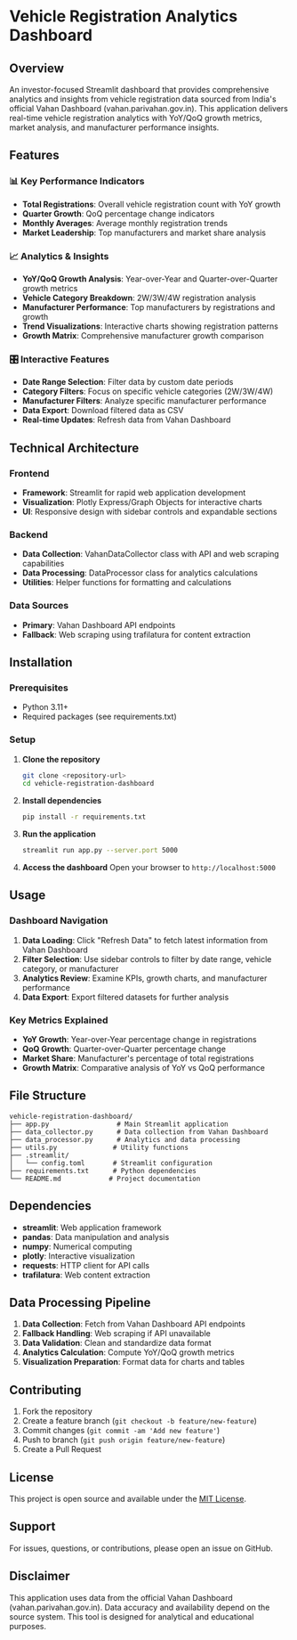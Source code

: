 # Vehicle Registration Analytics Dashboard

## Overview

An investor-focused Streamlit dashboard that provides comprehensive analytics and insights from vehicle registration data sourced from India's official Vahan Dashboard (vahan.parivahan.gov.in). This application delivers real-time vehicle registration analytics with YoY/QoQ growth metrics, market analysis, and manufacturer performance insights.

## Features

### 📊 Key Performance Indicators
- **Total Registrations**: Overall vehicle registration count with YoY growth
- **Quarter Growth**: QoQ percentage change indicators
- **Monthly Averages**: Average monthly registration trends
- **Market Leadership**: Top manufacturers and market share analysis

### 📈 Analytics & Insights
- **YoY/QoQ Growth Analysis**: Year-over-Year and Quarter-over-Quarter growth metrics
- **Vehicle Category Breakdown**: 2W/3W/4W registration analysis
- **Manufacturer Performance**: Top manufacturers by registrations and growth
- **Trend Visualizations**: Interactive charts showing registration patterns
- **Growth Matrix**: Comprehensive manufacturer growth comparison

### 🎛️ Interactive Features
- **Date Range Selection**: Filter data by custom date periods
- **Category Filters**: Focus on specific vehicle categories (2W/3W/4W)
- **Manufacturer Filters**: Analyze specific manufacturer performance
- **Data Export**: Download filtered data as CSV
- **Real-time Updates**: Refresh data from Vahan Dashboard

## Technical Architecture

### Frontend
- **Framework**: Streamlit for rapid web application development
- **Visualization**: Plotly Express/Graph Objects for interactive charts
- **UI**: Responsive design with sidebar controls and expandable sections

### Backend
- **Data Collection**: VahanDataCollector class with API and web scraping capabilities
- **Data Processing**: DataProcessor class for analytics calculations
- **Utilities**: Helper functions for formatting and calculations

### Data Sources
- **Primary**: Vahan Dashboard API endpoints
- **Fallback**: Web scraping using trafilatura for content extraction

## Installation

### Prerequisites
- Python 3.11+
- Required packages (see requirements.txt)

### Setup

1. **Clone the repository**
   ```bash
   git clone <repository-url>
   cd vehicle-registration-dashboard
   ```

2. **Install dependencies**
   ```bash
   pip install -r requirements.txt
   ```

3. **Run the application**
   ```bash
   streamlit run app.py --server.port 5000
   ```

4. **Access the dashboard**
   Open your browser to `http://localhost:5000`

## Usage

### Dashboard Navigation

1. **Data Loading**: Click "Refresh Data" to fetch latest information from Vahan Dashboard
2. **Filter Selection**: Use sidebar controls to filter by date range, vehicle category, or manufacturer
3. **Analytics Review**: Examine KPIs, growth charts, and manufacturer performance
4. **Data Export**: Export filtered datasets for further analysis

### Key Metrics Explained

- **YoY Growth**: Year-over-Year percentage change in registrations
- **QoQ Growth**: Quarter-over-Quarter percentage change
- **Market Share**: Manufacturer's percentage of total registrations
- **Growth Matrix**: Comparative analysis of YoY vs QoQ performance

## File Structure

```
vehicle-registration-dashboard/
├── app.py                 # Main Streamlit application
├── data_collector.py      # Data collection from Vahan Dashboard
├── data_processor.py      # Analytics and data processing
├── utils.py              # Utility functions
├── .streamlit/
│   └── config.toml       # Streamlit configuration
├── requirements.txt      # Python dependencies
└── README.md            # Project documentation
```

## Dependencies

- **streamlit**: Web application framework
- **pandas**: Data manipulation and analysis
- **numpy**: Numerical computing
- **plotly**: Interactive visualization
- **requests**: HTTP client for API calls
- **trafilatura**: Web content extraction

## Data Processing Pipeline

1. **Data Collection**: Fetch from Vahan Dashboard API endpoints
2. **Fallback Handling**: Web scraping if API unavailable
3. **Data Validation**: Clean and standardize data format
4. **Analytics Calculation**: Compute YoY/QoQ growth metrics
5. **Visualization Preparation**: Format data for charts and tables

## Contributing

1. Fork the repository
2. Create a feature branch (`git checkout -b feature/new-feature`)
3. Commit changes (`git commit -am 'Add new feature'`)
4. Push to branch (`git push origin feature/new-feature`)
5. Create a Pull Request

## License

This project is open source and available under the [MIT License](LICENSE).

## Support

For issues, questions, or contributions, please open an issue on GitHub.

## Disclaimer

This application uses data from the official Vahan Dashboard (vahan.parivahan.gov.in). Data accuracy and availability depend on the source system. This tool is designed for analytical and educational purposes.
